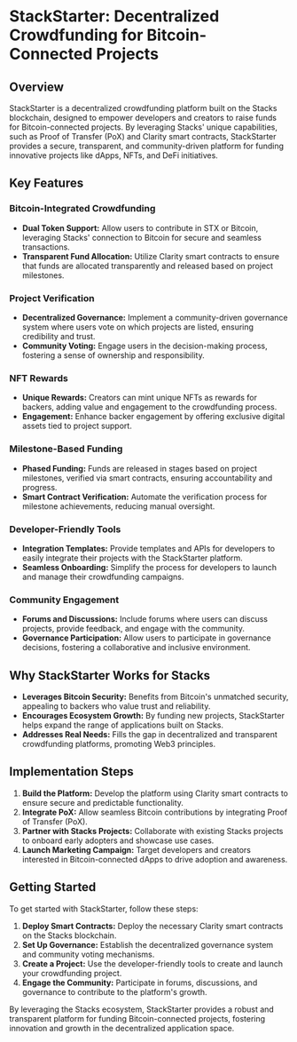 # StackStarter: Decentralized Crowdfunding for Bitcoin-Connected Projects

## Overview

StackStarter is a decentralized crowdfunding platform built on the Stacks blockchain, designed to empower developers and creators to raise funds for Bitcoin-connected projects. By leveraging Stacks' unique capabilities, such as Proof of Transfer (PoX) and Clarity smart contracts, StackStarter provides a secure, transparent, and community-driven platform for funding innovative projects like dApps, NFTs, and DeFi initiatives.

## Key Features

### Bitcoin-Integrated Crowdfunding
- **Dual Token Support:** Allow users to contribute in STX or Bitcoin, leveraging Stacks' connection to Bitcoin for secure and seamless transactions.
- **Transparent Fund Allocation:** Utilize Clarity smart contracts to ensure that funds are allocated transparently and released based on project milestones.

### Project Verification
- **Decentralized Governance:** Implement a community-driven governance system where users vote on which projects are listed, ensuring credibility and trust.
- **Community Voting:** Engage users in the decision-making process, fostering a sense of ownership and responsibility.

### NFT Rewards
- **Unique Rewards:** Creators can mint unique NFTs as rewards for backers, adding value and engagement to the crowdfunding process.
- **Engagement:** Enhance backer engagement by offering exclusive digital assets tied to project support.

### Milestone-Based Funding
- **Phased Funding:** Funds are released in stages based on project milestones, verified via smart contracts, ensuring accountability and progress.
- **Smart Contract Verification:** Automate the verification process for milestone achievements, reducing manual oversight.

### Developer-Friendly Tools
- **Integration Templates:** Provide templates and APIs for developers to easily integrate their projects with the StackStarter platform.
- **Seamless Onboarding:** Simplify the process for developers to launch and manage their crowdfunding campaigns.

### Community Engagement
- **Forums and Discussions:** Include forums where users can discuss projects, provide feedback, and engage with the community.
- **Governance Participation:** Allow users to participate in governance decisions, fostering a collaborative and inclusive environment.

## Why StackStarter Works for Stacks

- **Leverages Bitcoin Security:** Benefits from Bitcoin's unmatched security, appealing to backers who value trust and reliability.
- **Encourages Ecosystem Growth:** By funding new projects, StackStarter helps expand the range of applications built on Stacks.
- **Addresses Real Needs:** Fills the gap in decentralized and transparent crowdfunding platforms, promoting Web3 principles.

## Implementation Steps

1. **Build the Platform:** Develop the platform using Clarity smart contracts to ensure secure and predictable functionality.
2. **Integrate PoX:** Allow seamless Bitcoin contributions by integrating Proof of Transfer (PoX).
3. **Partner with Stacks Projects:** Collaborate with existing Stacks projects to onboard early adopters and showcase use cases.
4. **Launch Marketing Campaign:** Target developers and creators interested in Bitcoin-connected dApps to drive adoption and awareness.

## Getting Started

To get started with StackStarter, follow these steps:

1. **Deploy Smart Contracts:** Deploy the necessary Clarity smart contracts on the Stacks blockchain.
2. **Set Up Governance:** Establish the decentralized governance system and community voting mechanisms.
3. **Create a Project:** Use the developer-friendly tools to create and launch your crowdfunding project.
4. **Engage the Community:** Participate in forums, discussions, and governance to contribute to the platform's growth.

By leveraging the Stacks ecosystem, StackStarter provides a robust and transparent platform for funding Bitcoin-connected projects, fostering innovation and growth in the decentralized application space.